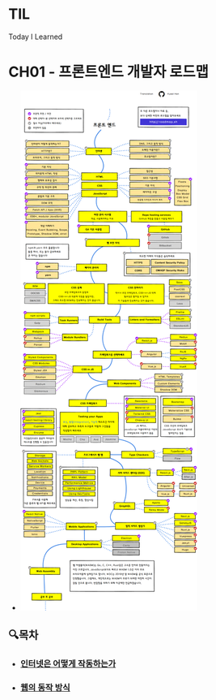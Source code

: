 # TIL
Today I Learned

# CH01 - 프론트엔드 개발자 로드맵

- ![프론트엔드 개발자 로드맵](https://github.com/Han-Kyeol/developer-roadmap-kr-/blob/master/img/frontend(kr).png?raw=true)
## 🔍목차
- ### [인터넷은 어떻게 작동하는가](./Internet/internet.md)
- ### [웹의 동작 방식](./Internet/web.md)